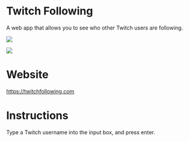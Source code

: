# Twitch Following
A web app that allows you to see who other Twitch users are following.

![](https://i.imgur.com/HHLe40q.png)

![](https://i.imgur.com/4j0BnZr.png)

# Website
https://twitchfollowing.com 

# Instructions
Type a Twitch username into the input box, and press enter. 
